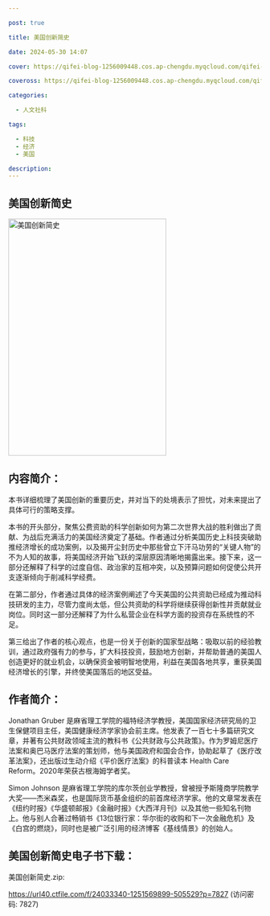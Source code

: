 ```yaml
---

post: true

title: 美国创新简史

date: 2024-05-30 14:07

cover: https://qifei-blog-1256009448.cos.ap-chengdu.myqcloud.com/qifei-blog/s34096034.jpg

coveross: https://qifei-blog-1256009448.cos.ap-chengdu.myqcloud.com/qifei-blog/s34096034.jpg

categories:

  - 人文社科

tags:

  - 科技
  - 经济
  - 美国

description:
---
```


## 美国创新简史

<img alt="美国创新简史" class="aligncenter loading" data-was-processed="true" decoding="async" fetchpriority="high" height="471" src="https://qifei-blog-1256009448.cos.ap-chengdu.myqcloud.com/qifei-blog/s34096034.jpg" style="cursor: zoom-in;" width="314"/>

## 内容简介：

本书详细梳理了美国创新的重要历史，并对当下的处境表示了担忧，对未来提出了具体可行的策略支撑。

本书的开头部分，聚焦公费资助的科学创新如何为第二次世界大战的胜利做出了贡献、为战后充满活力的美国经济奠定了基础。作者通过分析美国历史上科技突破助推经济增长的成功案例，以及揭开尘封历史中那些曾立下汗马功劳的“关键人物”的不为人知的故事，将美国经济开始飞跃的深层原因清晰地揭露出来。接下来，这一部分还解释了科学的过度自信、政治家的互相冲突，以及预算问题如何促使公共开支逐渐倾向于削减科学经费。

在第二部分，作者通过具体的经济案例阐述了今天美国的公共资助已经成为推动科技研发的主力，尽管力度尚太低，但公共资助的科学将继续获得创新性并贡献就业岗位。同时这一部分还解释了为什么私营企业在科学方面的投资存在系统性的不足。

第三给出了作者的核心观点，也是一份关于创新的国家型战略：吸取以前的经验教训，通过政府强有力的参与，扩大科技投资，鼓励地方创新，并帮助普通的美国人创造更好的就业机会，以确保资金被明智地使用，利益在美国各地共享，重获美国经济增长的引擎，并终使美国落后的地区受益。

## 作者简介：

Jonathan Gruber 是麻省理工学院的福特经济学教授，美国国家经济研究局的卫生保健项目主任，美国健康经济学家协会前主席。他发表了一百七十多篇研究文章，并著有公共财政领域主流的教科书《公共财政与公共政策》。作为罗姆尼医疗法案和奥巴马医疗法案的策划师，他与美国政府和国会合作，协助起草了《医疗改革法案》，还出版过生动介绍《平价医疗法案》的科普读本 Health Care Reform。2020年荣获古根海姆学者奖。

Simon Johnson 是麻省理工学院的库尔茨创业学教授，曾被授予斯隆商学院教学大奖——杰米森奖，也是国际货币基金组织的前首席经济学家。他的文章常发表在《纽约时报》《华盛顿邮报》《金融时报》《大西洋月刊》以及其他一些知名刊物上。他与别人合著过畅销书《13位银行家：华尔街的收购和下一次金融危机》及《白宫的燃烧》，同时也是被广泛引用的经济博客《基线情景》的创始人。

## 美国创新简史电子书下载：

美国创新简史.zip: 

https://url40.ctfile.com/f/24033340-1251569899-505529?p=7827 (访问密码: 7827)
